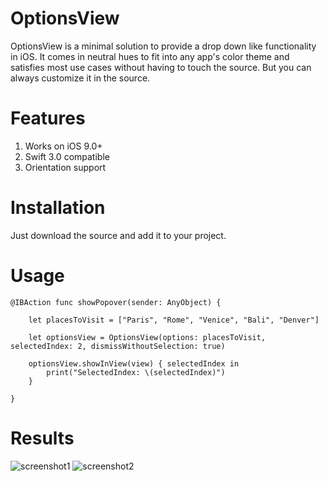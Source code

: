 # OptionsView

OptionsView is a minimal solution to provide a drop down like functionality in iOS. It comes in neutral hues to fit into any app's color theme
and satisfies most use cases without having to touch the source. 
But you can always customize it in the source.

# Features

1. Works on iOS 9.0+
2. Swift 3.0 compatible
3. Orientation support

# Installation

Just download the source and add it to your project.

# Usage

    @IBAction func showPopover(sender: AnyObject) {
        
        let placesToVisit = ["Paris", "Rome", "Venice", "Bali", "Denver"]
        
        let optionsView = OptionsView(options: placesToVisit, selectedIndex: 2, dismissWithoutSelection: true)
        
        optionsView.showInView(view) { selectedIndex in
            print("SelectedIndex: \(selectedIndex)")
        }
        
    }

# Results

![screenshot1](https://sayeedhussain.github.io/optionsview-screenshot1.png)
![screenshot2](https://sayeedhussain.github.io/optionsview-screenshot2.png)

